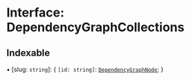 # Interface: DependencyGraphCollections

## Indexable

▪ [slug: `string`]: { `[id: string]`: [`DependencyGraphNode`](DependencyGraphNode.md);  }
